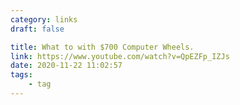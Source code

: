 ```yaml
---
category: links
draft: false

title: What to with $700 Computer Wheels.
link: https://www.youtube.com/watch?v=QpEZFp_IZJs
date: 2020-11-22 11:02:57
tags:
    - tag
---
```


